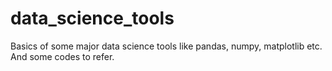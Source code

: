 # data_science_tools
Basics of some major data science tools like pandas, numpy, matplotlib etc. And some codes to refer.

